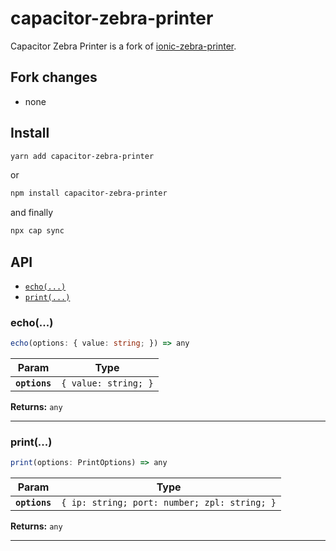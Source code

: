 # capacitor-zebra-printer

Capacitor Zebra Printer is a fork of [ionic-zebra-printer](https://github.com/levidousseaux/ionic-zebra-printer).
## Fork changes
- none

## Install
```bash
yarn add capacitor-zebra-printer
```
or
```bash
npm install capacitor-zebra-printer
```
and finally
```bash
npx cap sync
```

## API

<docgen-index>

* [`echo(...)`](#echo)
* [`print(...)`](#print)

</docgen-index>

<docgen-api>
<!--Update the source file JSDoc comments and rerun docgen to update the docs below-->

### echo(...)

```typescript
echo(options: { value: string; }) => any
```

| Param         | Type                            |
| ------------- | ------------------------------- |
| **`options`** | <code>{ value: string; }</code> |

**Returns:** <code>any</code>

--------------------


### print(...)

```typescript
print(options: PrintOptions) => any
```

| Param         | Type                                                    |
| ------------- | ------------------------------------------------------- |
| **`options`** | <code>{ ip: string; port: number; zpl: string; }</code> |

**Returns:** <code>any</code>

--------------------

</docgen-api>
